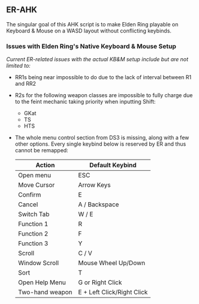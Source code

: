## ER-AHK

The singular goal of this AHK script is to make Elden Ring playable on Keyboard & Mouse on a WASD layout without conflicting keybinds.

### Issues with Elden Ring's Native Keyboard & Mouse Setup

<i> Current ER-related issues with the actual KB&M setup include but are not limited to: </i>

- RR1s being near impossible to do due to the lack of interval between R1 and RR2  
- R2s for the following weapon classes are impossible to fully charge due to the feint mechanic taking priority when inputting Shift:  
  - GKat  
  - TS  
  - HTS   
- The whole menu control section from DS3 is missing, along with a few other options. Every single keybind below is reserved by ER and thus cannot be remapped:

  | Action                    | Default Keybind           |
  |---------------------------|---------------------------|
  | Open menu                 | ESC                       |
  | Move Cursor               | Arrow Keys                |
  | Confirm                   | E                         |
  | Cancel                    | A / Backspace             |
  | Switch Tab                | W / E                     |
  | Function 1                | R                         |
  | Function 2                | F                         |
  | Function 3                | Y                         |
  | Scroll                    | C / V                     |
  | Window Scroll             | Mouse Wheel Up/Down       |
  | Sort                      | T                         |
  | Open Help Menu            | G or Right Click          |
  | Two-hand weapon           | E + Left Click/Right Click|
